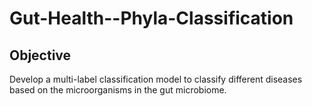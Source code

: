 # Gut-Health--Phyla-Classification

## Objective 
Develop a multi-label classification model to classify different diseases based on the microorganisms in the gut microbiome.

